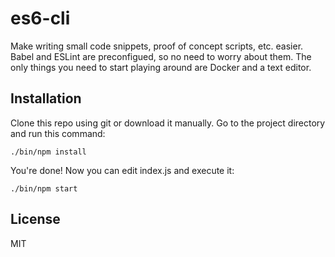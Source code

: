# es6-cli

Make writing small code snippets, proof of concept scripts, etc. easier.
Babel and ESLint are preconfigued, so no need to worry about them.
The only things you need to start playing around are Docker and a text editor.

## Installation

Clone this repo using git or download it manually.
Go to the project directory and run this command:

```
./bin/npm install
```

You're done! Now you can edit index.js and execute it:

```
./bin/npm start
```

## License

MIT
